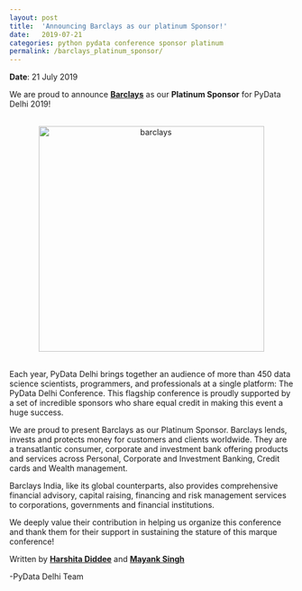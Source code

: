 ```yaml
---
layout: post
title:  'Announcing Barclays as our platinum Sponsor!'
date:   2019-07-21
categories: python pydata conference sponsor platinum
permalink: /barclays_platinum_sponsor/
---
```



**Date**: 21 July 2019

We are proud to announce [**Barclays**](https://home.barclays) as our **Platinum Sponsor** for PyData Delhi 2019!

<br>
<center>
<img src="https://pydata.org/delhi2019/media/sponsor_files/file-4.jpeg" alt="barclays" style="width: 400px;"/>
</center>
<br>

Each year, PyData Delhi brings together an audience of more than 450 data science scientists, programmers, and professionals at a single platform: The PyData Delhi Conference. This flagship conference is proudly supported by a set of incredible sponsors who share equal credit in making this event a huge success.

We are proud to present Barclays as our Platinum Sponsor. Barclays lends, invests and protects money for customers and clients worldwide. They are a transatlantic consumer, corporate and investment bank offering products and services across Personal, Corporate and Investment Banking, Credit cards and Wealth management.

Barclays India, like its global counterparts, also provides comprehensive financial advisory, capital raising, financing and risk management services to corporations, governments and financial institutions.

We deeply value their contribution in helping us organize this conference and thank them for their support in sustaining the stature of this marque conference!


Written by [**Harshita Diddee**](https://www.linkedin.com/in/harshita-diddee/) and [**Mayank Singh**](https://www.linkedin.com/in/code-monk08/)

-PyData Delhi Team
